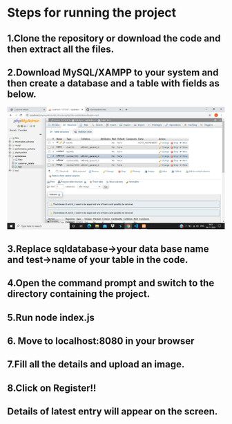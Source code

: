 #  **Steps for running the project**

## 1.Clone the repository or download the code and then extract all the files.
## 2.Download MySQL/XAMPP to your system and then create a database and a table with fields as below.
![image 2](https://github.com/kashikaadarsh/test/blob/main/Screenshot%20(34).png)
## 3.Replace <b>sqldatabase->your data base name</b> and <b>test->name of your table</b> in the code.
## 4.Open the command prompt and switch to the directory containing the project.
## 5.Run **node index.js**
## 6. Move to localhost:8080 in your browser
## 7.Fill all the details and upload an image.
## 8.Click on Register!!
## Details of latest entry will appear on the screen.
